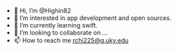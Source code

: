 - 👋 Hi, I’m @Highin82
- 👀 I’m interested in app development and open sources.
- 🌱 I’m currently learning swift.
- 💞️ I’m looking to collaborate on ...
- 📫 How to reach me rchi225@g.uky.edu 

<!---
Highin82/Highin82 is a ✨ special ✨ repository because its `README.md` (this file) appears on your GitHub profile.
You can click the Preview link to take a look at your changes.
--->
